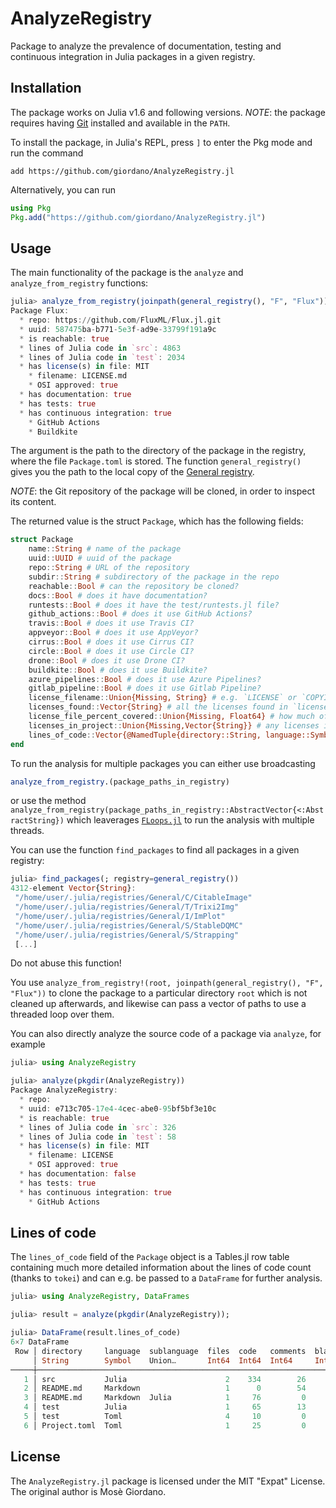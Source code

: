 # AnalyzeRegistry

Package to analyze the prevalence of documentation, testing and continuous
integration in Julia packages in a given registry.

## Installation

The package works on Julia v1.6 and following versions.  *NOTE*: the package
requires having [Git](https://git-scm.com/) installed and available in the
`PATH`.

To install the package, in Julia's REPL, press `]` to enter the Pkg mode and run
the command

```
add https://github.com/giordano/AnalyzeRegistry.jl
```

Alternatively, you can run

```julia
using Pkg
Pkg.add("https://github.com/giordano/AnalyzeRegistry.jl")
```

## Usage

The main functionality of the package is the `analyze` and `analyze_from_registry` functions:

```julia
julia> analyze_from_registry(joinpath(general_registry(), "F", "Flux"))
Package Flux:
  * repo: https://github.com/FluxML/Flux.jl.git
  * uuid: 587475ba-b771-5e3f-ad9e-33799f191a9c
  * is reachable: true
  * lines of Julia code in `src`: 4863
  * lines of Julia code in `test`: 2034
  * has license(s) in file: MIT
    * filename: LICENSE.md
    * OSI approved: true
  * has documentation: true
  * has tests: true
  * has continuous integration: true
    * GitHub Actions
    * Buildkite

```

The argument is the path to the directory of the package in the registry, where
the file `Package.toml` is stored.  The function `general_registry()` gives you
the path to the local copy of the [General
registry](https://github.com/JuliaRegistries/General).

*NOTE*: the Git repository of the package will be cloned, in order to inspect
its content.

The returned value is the struct `Package`, which has the following fields:
```julia
struct Package
    name::String # name of the package
    uuid::UUID # uuid of the package
    repo::String # URL of the repository
    subdir::String # subdirectory of the package in the repo
    reachable::Bool # can the repository be cloned?
    docs::Bool # does it have documentation?
    runtests::Bool # does it have the test/runtests.jl file?
    github_actions::Bool # does it use GitHub Actions?
    travis::Bool # does it use Travis CI?
    appveyor::Bool # does it use AppVeyor?
    cirrus::Bool # does it use Cirrus CI?
    circle::Bool # does it use Circle CI?
    drone::Bool # does it use Drone CI?
    buildkite::Bool # does it use Buildkite?
    azure_pipelines::Bool # does it use Azure Pipelines?
    gitlab_pipeline::Bool # does it use Gitlab Pipeline?
    license_filename::Union{Missing, String} # e.g. `LICENSE` or `COPYING`
    licenses_found::Vector{String} # all the licenses found in `license_filename`
    license_file_percent_covered::Union{Missing, Float64} # how much of the license file is covered by the licenses found
    licenses_in_project::Union{Missing,Vector{String}} # any licenses in the `license` key of the Project.toml
    lines_of_code::Vector{@NamedTuple{directory::String, language::Symbol, sublanguage::Union{Nothing, Symbol}, files::Int, code::Int, comments::Int, blanks::Int}} # table of lines of code
end
```

To run the analysis for multiple packages you can either use broadcasting
```julia
analyze_from_registry.(package_paths_in_registry)
```
or use the method `analyze_from_registry(package_paths_in_registry::AbstractVector{<:AbstractString})` which
leaverages [`FLoops.jl`](https://github.com/JuliaFolds/FLoops.jl) to run the
analysis with multiple threads.

You can use the function `find_packages` to find all packages in a given
registry:
```julia
julia> find_packages(; registry=general_registry())
4312-element Vector{String}:
 "/home/user/.julia/registries/General/C/CitableImage"
 "/home/user/.julia/registries/General/T/Trixi2Img"
 "/home/user/.julia/registries/General/I/ImPlot"
 "/home/user/.julia/registries/General/S/StableDQMC"
 "/home/user/.julia/registries/General/S/Strapping"
 [...]
```
Do not abuse this function!

You use `analyze_from_registry!(root, joinpath(general_registry(), "F", "Flux"))` to clone
the package to a particular directory `root` which is not cleaned up afterwards, and likewise
can pass a vector of paths to use a threaded loop over them.

You can also directly analyze the source code of a package via `analyze`, for example

```julia
julia> using AnalyzeRegistry

julia> analyze(pkgdir(AnalyzeRegistry))
Package AnalyzeRegistry:
  * repo: 
  * uuid: e713c705-17e4-4cec-abe0-95bf5bf3e10c
  * is reachable: true
  * lines of Julia code in `src`: 326
  * lines of Julia code in `test`: 58
  * has license(s) in file: MIT
    * filename: LICENSE
    * OSI approved: true
  * has documentation: false
  * has tests: true
  * has continuous integration: true
    * GitHub Actions
```

## Lines of code

The `lines_of_code` field of the `Package` object is a Tables.jl row table
containing much more detailed information about the lines of code count
(thanks to `tokei`) and can e.g. be passed to a `DataFrame` for further analysis.

```julia
julia> using AnalyzeRegistry, DataFrames

julia> result = analyze(pkgdir(AnalyzeRegistry));

julia> DataFrame(result.lines_of_code)
6×7 DataFrame
 Row │ directory     language  sublanguage  files  code   comments  blanks 
     │ String        Symbol    Union…       Int64  Int64  Int64     Int64  
─────┼─────────────────────────────────────────────────────────────────────
   1 │ src           Julia                      2    334        26      26
   2 │ README.md     Markdown                   1      0        54      23
   3 │ README.md     Markdown  Julia            1     76         0       3
   4 │ test          Julia                      1     65        13      11
   5 │ test          Toml                       4     10         0       0
   6 │ Project.toml  Toml                       1     25         0       4
```

## License

The `AnalyzeRegistry.jl` package is licensed under the MIT "Expat" License.  The
original author is Mosè Giordano.
